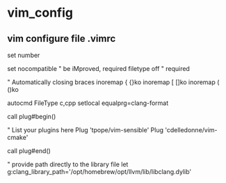 # vim_config

## vim configure file .vimrc 

set number

set nocompatible              " be iMproved, required
filetype off                  " required


" Automatically closing braces
inoremap {<CR> {<CR>}<Esc>ko<tab>
inoremap [<CR> [<CR>]<Esc>ko<tab>
inoremap (<CR> (<CR>)<Esc>ko<tab>

autocmd FileType c,cpp setlocal equalprg=clang-format

call plug#begin()

" List your plugins here
Plug 'tpope/vim-sensible'
Plug 'cdelledonne/vim-cmake'

call plug#end()


 " provide path directly to the library file
 let g:clang_library_path='/opt/homebrew/opt/llvm/lib/libclang.dylib'
